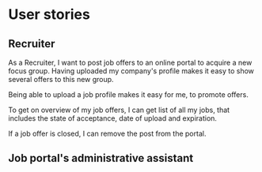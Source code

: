 # User stories

## Recruiter
As a Recruiter, I want to post job offers to an online portal to acquire a new focus group. Having uploaded my company's profile makes it easy to show several offers to this new group.

Being able to upload a job profile makes it easy for me, to promote offers.

To get on overview of my job offers, I can get list of all my jobs, that includes the state of acceptance, date of upload and expiration.

If a job offer is closed, I can remove the post from the portal.

## Job portal's administrative assistant



